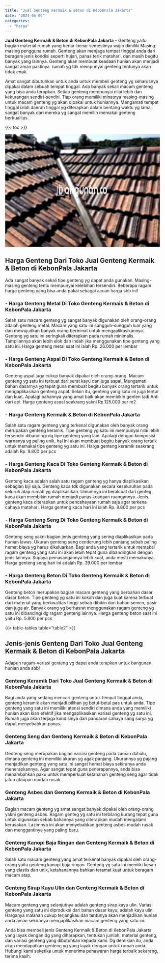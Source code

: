```yaml
---
title: "Jual Genteng Kermaik & Beton di KebonPala Jakarta"
date: "2024-06-09"
categories: 
  - "harga"
---
```


**Jual Genteng Kermaik & Beton di KebonPala Jakarta** – Genteng yaitu bagian material rumah yang benar-benar semestinya wajib dimiliki Masing-masing pengguna rumah. Genteng akan menjaga tempat tinggal anda dari beragam jenis kondisi seperti hujan, panas terik matahari, dan masih begitu banyak yang lainnya. Genteng akan membuat keadaan hunian akan menjadi sangat aman pastinya. rumah yg tdk mempunyai genteng tentunya akan tidak enak.

Amat sangat dibutuhkan untuk anda untuk membeli genteng yg seharusnya dipakai dalam sebuah tempat tinggal. Ada banyak sekali macam genteng yang bisa anda terapkan. Setiap genteng mempunyai nilai lebih dan kekurangan sendiri-sendiri. Tiap orang memiliki minatnya masing-masing untuk macam genteng yg akan dipakai untuk huniannya. Mengamati tempat tinggal ialah daerah tinggal yg diterapkan dalam bentang waktu yg lama, sangat banyak dari mereka yg sangat memilih memakai genteng berkualitas.

{{< toc >}}

![Jual Genteng Kermaik & Beton di KebonPala Jakarta](/images/genteng-minimalis-murah22.png)

## Harga Genteng Dari Toko Jual Genteng Kermaik & Beton di KebonPala Jakarta

Ada sangat banyak sekali tipe genteng yg dapat anda gunakan. Masing-masing genteng tentu mempunyai kelebihan tersendiri. Beberapa ragam harga genteng yang bisa anda pakai sebagai acuan harga sbb ini!

### \- Harga Genteng Metal Di Toko Genteng Kermaik & Beton di KebonPala Jakarta

Salah satu macam genteng yg sangat banyak digunakan oleh orang-orang adalah genteng metal. Macam yang satu ini sungguh-sungguh luar yang dan mewujudkan banyak orang berminat untuk mengaplikasikannya. Genteng yg satu ini seringkali diterapkan pada rumah minimalis. Tampilannya akan lebih elok dan indah jika menggunakan tipe genteng yang satu ini. Harga genteng metal saat ini ialah Rp. 26.000 per lembar

### \- Harga Genteng Aspal Di Toko Genteng Kermaik & Beton di KebonPala Jakarta

Genteng aspal juga cukup banyak dipakai oleh orang-orang. Macam genteng yg satu ini terbuat dari serat kayu dan juga aspal. Mengamati bahan dasarnya yg tepat guna membuat begitu banyak orang tertarik untuk mengaplikasikan genteng aspal. Selain itu, genteng yang satu ini juga lentur dan kuat. Apalagi bahannya yang amat baik akan membikin genten tadi Anti dari api. Harga genteng aspal seakrang yakni Rp.125.000 per m2

### \- Harga Genteng Kermaik & Beton di KebonPala Jakarta

Salah satu ragam genteng yang terkenal digunakan oleh banyak orang merupakan genteng keramik. Tipe genteng yg satu ini mempunyai nilai lebih tersendiri dibandingi dg tipe genteng yang lain. Apalagi dengan komposisi warnanya yg paling unik, hal ini akan membuat begitu banyak orang tertaik untuk memakai tipe genteng yg satu ini. Harga genteng keramik seakrang adalah Rp. 9.800 per pcs

### \- Harga Genteng Kaca Di Toko Genteng Kermaik & Beton di KebonPala Jakarta

Genteng kaca adalah salah satu ragam genteng yg hanya diaplikasikan sebagian biji saja. Genteng kaca tdk digunakan secara keseluruhan pada seluruh atap rumah yg diaplikasikan. Umumnya ini berakibat dari genteg kaca akan membikin rumah menjadi panas keadaan ruangannya. Jenis genteng kaca diterapkan untuk pencahayaan rumah saja agar terkena cahaya matahari. Harga genteng kaca hari ini ialah Rp. 8.800 per pcs

### \- Harga Genteng Seng Di Toko Genteng Kermaik & Beton di KebonPala Jakarta

Genteng seng yakni bagian jenis genteng yang sering diaplikasikan pada hunian lawas. Ukuran genteng seng cenderung lebih panjang sebab paling hemat biaya yg harus dikeluarkan. Bagi anda yang tertarik untuk memakai ragam genteng yang satu ini akan lebih tepat guna dibandingkan dengan jenis lainnya. Supaya pemasangannya lebih kuat, anda mesti memakunya. Harga genteng seng hari ini adalah Rp. 39.000 per lembar

### \- Harga Genteng Beton Di Toko Genteng Kermaik & Beton di KebonPala Jakarta

Genteng beton merupakan bagian macam genteng yang berbahan dasar dasar beton. Tipe genteng yg satu ini kokoh dan juga kuat karena terbuat dari material yang berkwalitas tinggi sebab dibikin dari bahan semen, pasir dan juga air. Banyak orang yg berhasrat menggunakan ragam genteng yg satu ini dibandingi dg ragam genteng lainnya. Harga genteng beton saat ini yaitu Rp. 5.800 per pcs

{{< table-tables table="table2" >}}

## Jenis-jenis Genteng Dari Toko Jual Genteng Kermaik & Beton di KebonPala Jakarta

Adapun ragam-variasi genteng yg dapat anda terapkan untuk bangunan hunian anda sbb!

### Genteng Keramik Dari Toko Jual Genteng Kermaik & Beton di KebonPala Jakarta

Bagi anda yang sedang mencari genteng untuk tempat tinggal anda, genteng keramik akan menjadi pilihan yg betul-betul pas untuk anda. Tipe genteng yang satu ini memiliki atensi sendiri dimana anda yang memiliki hunian akan kian efektif jika mengaplikasikan variasi genteng yg satu ini. Rumah juga akan terjaga kondisinya dari pancaran cahaya sang surya yg dapat menyebabkan panas.

### Genteng Seng dan Genteng Kermaik & Beton di KebonPala Jakarta

Genteng seng merupakan bagian variasi genteng pada zaman dahulu, dimana genteng ini memiliki ukuran yg agak panjang. Ukurannya yg pajang menjadikan genteng yang satu ini sangat hemat biaya sekiranya anda menerapkannya. Agar sangat tepat guna penerapannya, anda bisa menambahkan paku untuk memperkuat ketahanan genteng seng agar tidak jatuh ataupun mudah rusak.

### Genteng Asbes dan Genteng Kermaik & Beton di KebonPala Jakarta

Bagian macam genteng yg amat sangat banyak dipakai oleh orang-orang yakni genteng asbes. Ragam genteg yg satu ini terbilang kurang tepat guna untuk digunakan sebab bahannya yang diterapkan mudah mengalami kerusakan. Lazimnya ini akan menyebabkan genteng asbes mudah rusak dan menggantinya yang paling baru.

### Genteng Kanopi Baja Ringan dan Genteng Kermaik & Beton di KebonPala Jakarta

Salah satu macam genteng yang amat terkenal banyak dipakai oleh orang-orang yaitu genteng kanopi baja ringan. Genteng yg satu ini memiiki kesan yang elastis dan unik, ketahanannya bahkan teramat kuat untuk beragam macam atap.

### Genteng Sirap Kayu Ulin dan Genteng Kermaik & Beton di KebonPala Jakarta

Macam genteng yang selanjutnya adalah genteng sirap kayu ulin. Variasi genteng yang satu ini diproduksi dari bahan dasar kayu, adalah kayu ulin. Harganya malahan cukup terjangkau dan tentunya akan menjadikan hunian anda aman sekiranya mengaplikasikan macam genteng yang satu ini.

Anda bisa membeli jenis Genteng Kermaik & Beton di KebonPala Jakarta yang layak dengan dg yang diharapkan, tentukan jumlah, material genteng, dan variasi genteng yang dibutuhkan kepada kami. Dg demikian itu, anda akan mendapatkan genteng yg yang layak dengan untuk rumah anda. Hubungi kami seketika untuk menerima penawaran harga terbaik sekarang, terima kasih.
